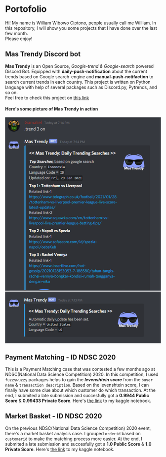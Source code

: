 # Portofolio
Hi! My name is William Wibowo Ciptono, people usually call me William. In this repository, I will show you some projects that I have done over the last few month.  
Please enjoy!

## Mas Trendy Discord bot
**Mas Trendy** is an Open Source, *Google-trend & Google-search* powered Discord Bot. Equipped with **daily-push-notification** about the current trends based on Google search-engine and **manual-push-notifaction** to search current trends in each country. This project is written on Python language with help of several packages such as Discord.py, Pytrends, and so on.  
Feel free to check this project on [this link](https://github.com/lgamal/MasTrendy)

#### Here's some picture of Mas Trendy in action

![Image Mas Trendy 1](/mastrendy_screenshot_1.png)
![Image Mas Trendy 2](/mastrendy_screenshot_2.png)

## Payment Matching - ID NDSC 2020
This is a Payment Matching case that was contested a few months ago at NDSC(National Data Science Competition) 2020. In this competition, I used `fuzzywuzzy` packages helps to gain the ***levenshtein score*** from the `buyer name` & `transaction description`. Based on the levenshtein score, I can finally have some clue about which customer do which transaction. At the end, I submited a late submission and succesfully got a **0.9944 Public Score** & **0.99433 Private Score**. Here's [the link](https://www.kaggle.com/lgamal/payment-matching/) to my kaggle notebook.

## Market Basket - ID NDSC 2020
On the previous NDSC(National Data Science Competition) 2020 event, there's a market basket analysis case. I grouped `orderid` based on `customerid` to make the matching process more easier. At the end, I submited a late submission and succesfully got a **1.0 Public Score** & **1.0 Private Score**. Here's [the link](https://www.kaggle.com/lgamal/market-basket) to my kaggle notebook.
